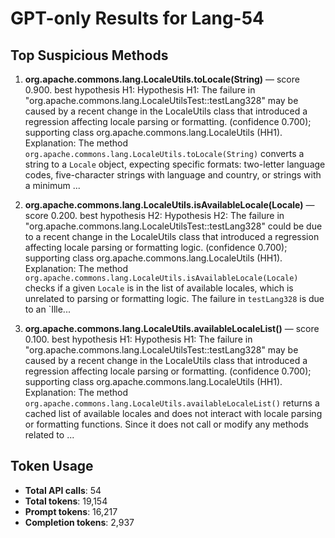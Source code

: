 # GPT-only Results for Lang-54

## Top Suspicious Methods

1. **org.apache.commons.lang.LocaleUtils.toLocale(String)** — score 0.900. best hypothesis H1: Hypothesis H1: The failure in "org.apache.commons.lang.LocaleUtilsTest::testLang328" may be caused by a recent change in the LocaleUtils class that introduced a regression affecting locale parsing or formatting. (confidence 0.700); supporting class org.apache.commons.lang.LocaleUtils (HH1).
    Explanation: The method `org.apache.commons.lang.LocaleUtils.toLocale(String)` converts a string to a `Locale` object, expecting specific formats: two-letter language codes, five-character strings with language and country, or strings with a minimum ...

2. **org.apache.commons.lang.LocaleUtils.isAvailableLocale(Locale)** — score 0.200. best hypothesis H2: Hypothesis H2: The failure in "org.apache.commons.lang.LocaleUtilsTest::testLang328" could be due to a recent change in the LocaleUtils class that introduced a regression affecting locale parsing or formatting logic. (confidence 0.700); supporting class org.apache.commons.lang.LocaleUtils (HH1).
    Explanation: The method `org.apache.commons.lang.LocaleUtils.isAvailableLocale(Locale)` checks if a given `Locale` is in the list of available locales, which is unrelated to parsing or formatting logic. The failure in `testLang328` is due to an `Ille...

3. **org.apache.commons.lang.LocaleUtils.availableLocaleList()** — score 0.100. best hypothesis H1: Hypothesis H1: The failure in "org.apache.commons.lang.LocaleUtilsTest::testLang328" may be caused by a recent change in the LocaleUtils class that introduced a regression affecting locale parsing or formatting. (confidence 0.700); supporting class org.apache.commons.lang.LocaleUtils (HH1).
    Explanation: The method `org.apache.commons.lang.LocaleUtils.availableLocaleList()` returns a cached list of available locales and does not interact with locale parsing or formatting functions. Since it does not call or modify any methods related to ...


## Token Usage

- **Total API calls**: 54
- **Total tokens**: 19,154
- **Prompt tokens**: 16,217
- **Completion tokens**: 2,937
